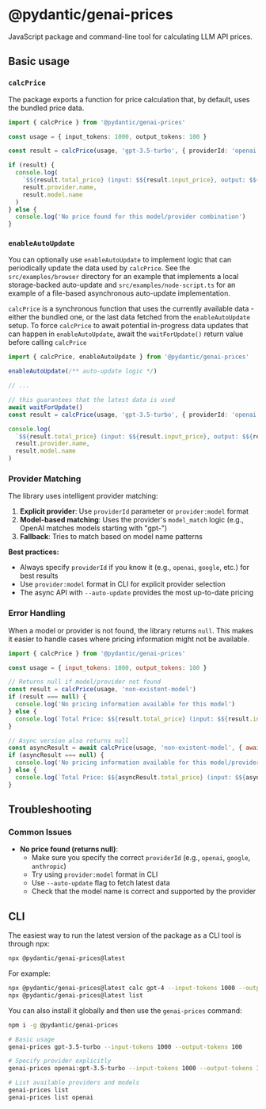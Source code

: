 # @pydantic/genai-prices

JavaScript package and command-line tool for calculating LLM API prices.

## Basic usage

### `calcPrice`

The package exports a function for price calculation that, by default, uses the bundled price data.

```ts
import { calcPrice } from '@pydantic/genai-prices'

const usage = { input_tokens: 1000, output_tokens: 100 }

const result = calcPrice(usage, 'gpt-3.5-turbo', { providerId: 'openai' })

if (result) {
  console.log(
    `$${result.total_price} (input: $${result.input_price}, output: $${result.output_price})`,
    result.provider.name,
    result.model.name
  )
} else {
  console.log('No price found for this model/provider combination')
}
```

### `enableAutoUpdate`

You can optionally use `enableAutoUpdate` to implement logic that can periodically update the data used by `calcPrice`.
See the `src/examples/browser` directory for an example that implements a local storage-backed auto-update and `src/examples/node-script.ts` for an example of a file-based asynchronous auto-update implementation.

`calcPrice` is a synchronous function that uses the currently available data - either the bundled one, or the last data fetched from the `enableAutoUpdate` setup. To force `calcPrice` to await potential in-progress data updates that can happen in `enableAutoUpdate`, await the `waitForUpdate()` return value before calling `calcPrice`

```ts
import { calcPrice, enableAutoUpdate } from '@pydantic/genai-prices'

enableAutoUpdate(/** auto-update logic */)

// ...

// this guarantees that the latest data is used
await waitForUpdate()
const result = calcPrice(usage, 'gpt-3.5-turbo', { providerId: 'openai' })

console.log(
  `$${result.total_price} (input: $${result.input_price}, output: $${result.output_price})`,
  result.provider.name,
  result.model.name
)
```

### Provider Matching

The library uses intelligent provider matching:

1. **Explicit provider**: Use `providerId` parameter or `provider:model` format
2. **Model-based matching**: Uses the provider's `model_match` logic (e.g., OpenAI matches models starting with "gpt-")
3. **Fallback**: Tries to match based on model name patterns

**Best practices:**

- Always specify `providerId` if you know it (e.g., `openai`, `google`, etc.) for best results
- Use `provider:model` format in CLI for explicit provider selection
- The async API with `--auto-update` provides the most up-to-date pricing

### Error Handling

When a model or provider is not found, the library returns `null`. This makes it easier to handle cases where pricing information might not be available.

```js
import { calcPrice } from '@pydantic/genai-prices'

const usage = { input_tokens: 1000, output_tokens: 100 }

// Returns null if model/provider not found
const result = calcPrice(usage, 'non-existent-model')
if (result === null) {
  console.log('No pricing information available for this model')
} else {
  console.log(`Total Price: $${result.total_price} (input: $${result.input_price}, output: $${result.output_price})`)
}

// Async version also returns null
const asyncResult = await calcPrice(usage, 'non-existent-model', { awaitAutoUpdate: true, providerId: 'unknown-provider' })
if (asyncResult === null) {
  console.log('No pricing information available for this model/provider combination')
} else {
  console.log(`Total Price: $${asyncResult.total_price} (input: $${asyncResult.input_price}, output: $${asyncResult.output_price})`)
}
```

## Troubleshooting

### Common Issues

- **No price found (returns null)**:
  - Make sure you specify the correct `providerId` (e.g., `openai`, `google`, `anthropic`)
  - Try using `provider:model` format in CLI
  - Use `--auto-update` flag to fetch latest data
  - Check that the model name is correct and supported by the provider

## CLI

The easiest way to run the latest version of the package as a CLI tool is through npx:

```bash
npx @pydantic/genai-prices@latest
```

For example:

```bash
npx @pydantic/genai-prices@latest calc gpt-4 --input-tokens 1000 --output-tokens 500
npx @pydantic/genai-prices@latest list
```

You can also install it globally and then use the `genai-prices` command:

```bash
npm i -g @pydantic/genai-prices
```

```bash
# Basic usage
genai-prices gpt-3.5-turbo --input-tokens 1000 --output-tokens 100

# Specify provider explicitly
genai-prices openai:gpt-3.5-turbo --input-tokens 1000 --output-tokens 100

# List available providers and models
genai-prices list
genai-prices list openai
```
